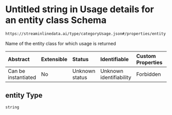 # Untitled string in Usage details for an entity class Schema

```txt
https://streaminlinedata.ai/type/categoryUsage.json#/properties/entity
```

Name of the entity class for which usage is returned

| Abstract            | Extensible | Status         | Identifiable            | Custom Properties | Additional Properties | Access Restrictions | Defined In                                                                          |
| :------------------ | :--------- | :------------- | :---------------------- | :---------------- | :-------------------- | :------------------ | :---------------------------------------------------------------------------------- |
| Can be instantiated | No         | Unknown status | Unknown identifiability | Forbidden         | Allowed               | none                | [categoryUsage.json*](../out/schema/type/categoryUsage.json "open original schema") |

## entity Type

`string`
